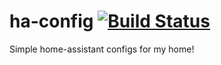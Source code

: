 # ha-config [![Build Status](https://travis-ci.org/akinomeroglu/ha-config.svg?branch=master)](https://travis-ci.org/akinomeroglu/ha-config)

Simple home-assistant configs for my home!
